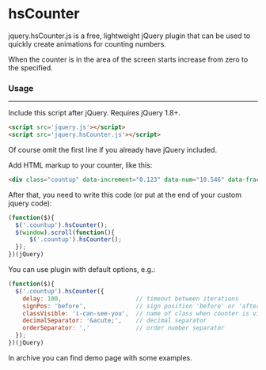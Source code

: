 hsCounter
=========

jquery.hsCounter.js is a free, lightweight jQuery plugin that can be used to quickly create animations for counting numbers.

When the counter is in the area of ​​the screen starts increase from zero to the specified.

### Usage
-----

Include this script after jQuery. Requires jQuery 1.8+.
``` html
<script src='jquery.js'></script>
<script src='jquery.hsCounter.js'></script>
```
Of course omit the first line if you already have jQuery included.

Add HTML markup to your counter, like this:
``` html
<div class="countup" data-increment="0.123" data-num="10.546" data-fractional="3">0</div> 
```

After that, you need to write this code (or put at the end of your custom jquery code):
``` javascript
(function($){
  $('.countup').hsCounter();
  $(window).scroll(function(){
      $('.countup').hsCounter();
  });
})(jQuery)
```

You can use plugin with default options, e.g.:
``` javascript
(function($){
  $('.countup').hsCounter({
    delay: 100,                     // timeout between iterations 
    signPos: 'before',              // sign position 'before' or 'after'
    classVisible: 'i-can-see-you',  // name of class when counter is visible on screen
    decimalSeparator: '&acute;',    // decimal separator
    orderSeparator: ','             // order number separator
  });
})(jQuery)
```

In archive you can find demo page with some examples.
